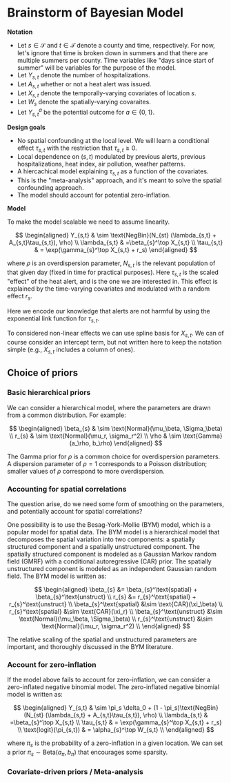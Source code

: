 # Brainstorm of Bayesian Model

**Notation**

* Let $s\in\mathcal{S}$ and $t\in\mathcal{T}$ denote a county and time, respectively. For now, let's ignore that time is broken down in summers and that there are multiple summers per county. Time variables like "days since start of summer" will be variables for the purpose of the model.
* Let $Y_{s,t}$ denote the number of hospitalizations.
* Let $A_{s,t}$ whether or not a heat alert was issued.
* Let $X_ {s,t}$ denote the temporally-varying covariates of location $s$.
* Let $W_{s}$ denote the spatially-varying covaraites. 
* Let $Y_{s,t}^a$ be the potential outcome for $a\in \{0,1\}$.

**Design goals**

* No spatial confounding at the local level. We will learn a conditional effect $\tau_{s,t}$ with the restriction that $\tau_{s,t} \geq 0$.
* Local dependence on $(s,t)$ modulated by previous alerts, previous hospitalizations, heat index, air pollution, weather patterns.
* A hiercachical model explaining $\tau_{s,t}$ as a function of the covariates. 
* This is the "meta-analysis" approach, and it's meant to solve the spatial confounding approach.
* The model should account for potential zero-inflation.


**Model**

To make the model scalable we need to assume linearity.

$$
\begin{aligned}
Y_{s,t} & \sim \text{NegBin}(N_{st} (\lambda_{s,t} + A_{s,t}\tau_{s,t}), \rho) \\
\lambda_{s,t} & =\beta_{s}^\top X_{s,t} \\
\tau_{s,t} & = \exp(\gamma_{s}^\top X_{s,t} + r_s)
\end{aligned}
$$

where $\rho$ is an overdispersion parameter, $N_{s,t}$ is the relevant population of that given day (fixed in time for practical purposes). Here $\tau_{s,t}$ is the scaled "effect" of the heat alert, and is the one we are interested in. This effect is explained 
by the time-varying covariates and modulated with a random effect $r_s$.

Here we encode our knowledge that alerts are not harmful by using the exponential link function for $\tau_{s,t}$.

To considered non-linear effects we can use spline basis for $X_{s,t}$. We can of course consider an intercept term, but not written here to keep the notation simple (e.g., $X_{s,t}$ includes a column of ones).

## Choice of priors

### Basic hierarchical priors

We can consider a hierarchical model, where the parameters are drawn from a common distribution. For example:

$$
\begin{aligned}
\beta_{s} & \sim \text{Normal}(\mu_\beta, \Sigma_\beta) \\
r_{s} & \sim \text{Normal}(\mu_r, \sigma_r^2) \\
\rho & \sim \text{Gamma}(a_\rho, b_\rho)
\end{aligned}
$$

The Gamma prior for $\rho$ is a common choice for overdispersion parameters. A dispersion parameter of $\rho=1$ corresponds to a Poisson distribution; smaller values of $\rho$ correspond to more overdispersion.

### Accounting for spatial correlations

The question arise, do we need some form of smoothing on the parameters, and potentially account for spatial correlations?

One possibility is to use the Besag-York-Mollie (BYM) model, which is a popular model for spatial data. The BYM model is a hierarchical model that decomposes the spatial variation into two components: a spatially structured component and a spatially unstructured component. The spatially structured component is modeled as a Gaussian Markov random field (GMRF) with a conditional autoregressive (CAR) prior. The spatially unstructured component is modeled as an independent Gaussian random field. The BYM model is written as:

$$
\begin{aligned}
\beta_{s} &= \beta_{s}^\text{spatial} + \beta_{s}^\text{unstruct} \\
r_{s} &= r_{s}^\text{spatial} + r_{s}^\text{unstruct} \\
\beta_{s}^\text{spatial} &\sim \text{CAR}(\xi_\beta) \\
r_{s}^\text{spatial} &\sim \text{CAR}(\xi_r) \\
\beta_{s}^\text{unstruct} &\sim \text{Normal}(\mu_\beta, \Sigma_\beta) \\
r_{s}^\text{unstruct} &\sim \text{Normal}(\mu_r, \sigma_r^2) \\
\end{aligned}
$$

The relative scaling of the spatial and unstructured parameters are important, and thoroughly discussed in the BYM literature.



### Account for zero-inflation

If the model above fails to account for zero-inflation, we can consider a zero-inflated negative binomial model. The zero-inflated negative binomial model is written as:

$$
\begin{aligned}
Y_{s,t} & \sim \pi_s \delta_0 + (1 - \pi_s)\text{NegBin}(N_{st} (\lambda_{s,t} + A_{s,t}\tau_{s,t}), \rho) \\
\lambda_{s,t} & =\beta_{s}^\top X_{s,t} \\
\tau_{s,t} & = \exp(\gamma_{s}^\top X_{s,t} + r_s) \\
\text{logit}(\pi_{s,t}) & = \alpha_{s}^\top W_{s,t} \\
\end{aligned}
$$

where $\pi_{s}$ is the probability of a zero-inflation in a given location. We can set a prior $\pi_{s} \sim \text{Beta}(a_\pi, b_\pi)$ that encourages some sparsity.

### Covariate-driven priors / Meta-analysis